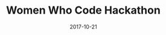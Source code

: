 ---
title: "Women Who Code Hackathon"
excerpt: "."
date: 2017-10-21
header:
    image:
gallery:
    - alt: "Women Who Code Hackathon"
      url:
---